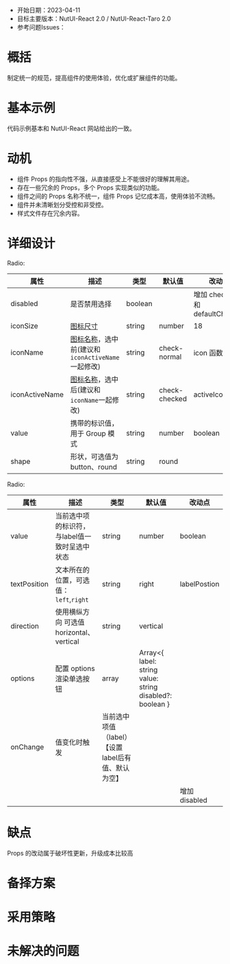 - 开始日期：2023-04-11
- 目标主要版本：NutUI-React 2.0 / NutUI-React-Taro 2.0
- 参考问题Issues：

# 概括

制定统一的规范，提高组件的使用体验，优化或扩展组件的功能。


# 基本示例

代码示例基本和 NutUI-React 网站给出的一致。


# 动机

- 组件 Props 的指向性不强，从直接感受上不能很好的理解其用途。
- 存在一些冗余的 Props，多个 Props 实现类似的功能。
- 组件之间的 Props 名称不统一，组件 Props 记忆成本高，使用体验不流畅。
- 组件并未清晰划分受控和非受控。
- 样式文件存在冗余内容。


# 详细设计


Radio:

| 属性 | 描述 | 类型 | 默认值 | 改动点 |
| --- | --- | --- | --- | --- |
| disabled | 是否禁用选择 | boolean |  | 增加 checked 和 defaultChecked |
| iconSize | [图标尺寸](#/icon) | string | number | 18 | 删 |
| iconName | [图标名称](#/icon)，选中前(建议和`iconActiveName`一起修改) | string | check-normal | icon 函数？？ |
| iconActiveName | [图标名称](#/icon)，选中后(建议和`iconName`一起修改) | string | check-checked | activeIcon |
| value | 携带的标识值，用于 Group 模式 | string | number | boolean | - |  |
| shape | 形状，可选值为 button、round | string | round |  |

Radio:
    
| 属性 | 描述 | 类型 | 默认值 | 改动点 |
| --- | --- | --- | --- | --- |
| value | 当前选中项的标识符，与label值一致时呈选中状态 | string | number | boolean | - | 增加 defaultValue，增加受控和非受控 |
| textPosition | 文本所在的位置，可选值：`left`,`right` | string | right | labelPostion |
| direction | 使用横纵方向 可选值 horizontal、vertical | string | vertical |  |
| options | 配置 options 渲染单选按钮 | array | Array<{ label: string value: string disabled?: boolean } |  |
| onChange | 值变化时触发 | 当前选中项值（label）【设置label后有值、默认为空】 |  |  |
|  |  |  |  | 增加 disabled |


# 缺点

Props 的改动属于破坏性更新，升级成本比较高

# 备择方案


# 采用策略


# 未解决的问题

